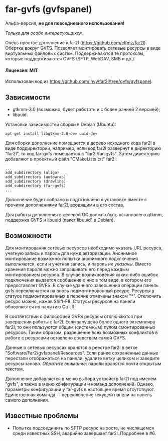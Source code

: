 # far-gvfs (gvfspanel)

Альфа-версия, **не для повседневного использования!**

_Только для особо интересующихся._

Очень простое дополнение к far2l (https://github.com/elfmz/far2l). Обертка
вокруг GVFS. Позволяет монтировать сетевые ресурсы в виде виртуальных файловых
систем. Поддерживаются те протоколы, которые поддерживаются GVFS (SFTP,
WebDAV, SMB и др.).

#### Лицензия: MIT

Использован код из https://github.com/invy/far2l/tree/gvfs/gvfspanel.

## Зависимости

* gtkmm-3.0 (возможно, будет работать и с более ранней 2 версией);
* libuuid.

Установки зависимостей сборки в Debian (Ubuntu):

```
apt-get install libgtkmm-3.0-dev uuid-dev
```

Для сборки дополнение помещается в дерево исходного кода far2l в виде
поддиректории, например, если код far2l развернут в директорию "far2l",
то код far-gvfs помещается в "far2l/far-gvfs". Затем директорию добавляют
в проектный файл "CMakeLists.txt" far2l:

```
...
add_subdirectory (align)
add_subdirectory (autowrap)
add_subdirectory (drawline)
add_subdirectory (far-gvfs)
...
```

Дополнение будет собрано и подготовлено к установке вместе с прочими
дополнениями far2l, входящими в его состав.

Для работы дополнения в целевой ОС должна быть установлена gtkmm, поддержка
GVFS и libuuid (пакет libuuid1 в Debian).

## Возможности

Для монтирования сетевых ресурсов необходимо указать URL ресурса, учетную
запись и пароль для нужд авторизации. Анонимное монтирование возможно:
попытки анонимного подключения выполняются, если и учетная запись, и пароль
_не указаны_. Вместо хранения пароля можно запрашивать его перед каждым
монтированием ресурса. В случае возникновения каких-либо ошибок подключения
выдается сообщение о них в том виде, в котором его предоставляет GVFS. В
случае удачного завершения операции панель gvfs переключается на вновь
подмонтированный ресурс. Ресурсы в статусе подмонтированных в перечне отмечены
знаком "*". Отключить ресурс можно, нажав Shift-F8. Статусы ресурсов на панели
обновляются по нажатию Ctrl-R.

В соответствии с философией GVFS ресурсы отключаются при завершении работы с
far2l. Если запущено более одного экземпляра far2l, то они пользуются общим
(системным) пулом смонтированных ресурсов. Таким образом, разрешение всех
возможных конфликтов в работе с ресурсами оставлено средствам самой GVFS.

Данные о сетевых ресурсах хранятся в реестре far2l в ветке
"Software/Far2/gvfspanel/Resources". Если ранее сохраненные данные перестали
отображаться на панели, удалите ветку целиком и заведите ресурсы заново.
_Обратите внимание_: пароли хранятся почти открытым текстом.

Дополнение добавляется в меню выбора устройств far2l под именем "gvfs", а
также в меню конфигурации и команд дополнений. Однако, параметры конфигурации
у far-gvfs в настоящее время отсутствуют. Единственная команда -- переключение
текущей панели на панель самого дополнения.

## Известные проблемы

* Попытка подсоединить по SFTP ресурс на хосте, не числящемся среди известных
  SSH, аварийно завершает far2l. Подробнее в #6.
